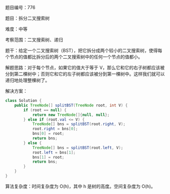 题目编号：776

题目：拆分二叉搜索树

难度：中等

考察范围：二叉搜索树、递归

题干：给定一个二叉搜索树（BST），把它拆分成两个较小的二叉搜索树，使得每个节点的值都比拆分后的两个二叉搜索树中的任何一个节点的值都小。

解题思路：对于每个节点，如果它的值大于等于 V，那么它和它的右子树都应该被分到第二棵树中；否则它和它的左子树都应该被分到第一棵树中。这样我们就可以递归地处理整棵树了。

解决方案：

```java
class Solution {
    public TreeNode[] splitBST(TreeNode root, int V) {
        if (root == null) {
            return new TreeNode[]{null, null};
        } else if (root.val <= V) {
            TreeNode[] bns = splitBST(root.right, V);
            root.right = bns[0];
            bns[0] = root;
            return bns;
        } else {
            TreeNode[] bns = splitBST(root.left, V);
            root.left = bns[1];
            bns[1] = root;
            return bns;
        }
    }
}
```

算法复杂度：时间复杂度为 O(h)，其中 h 是树的高度。空间复杂度为 O(h)。